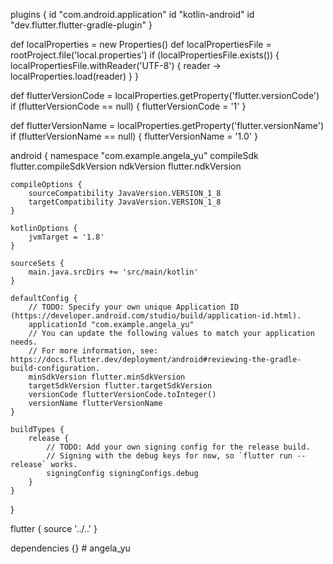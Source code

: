 plugins {
id "com.android.application"
id "kotlin-android"
id "dev.flutter.flutter-gradle-plugin"
}

def localProperties = new Properties()
def localPropertiesFile = rootProject.file('local.properties')
if (localPropertiesFile.exists()) {
localPropertiesFile.withReader('UTF-8') { reader ->
localProperties.load(reader)
}
}

def flutterVersionCode = localProperties.getProperty('flutter.versionCode')
if (flutterVersionCode == null) {
flutterVersionCode = '1'
}

def flutterVersionName = localProperties.getProperty('flutter.versionName')
if (flutterVersionName == null) {
flutterVersionName = '1.0'
}

android {
namespace "com.example.angela_yu"
compileSdk flutter.compileSdkVersion
ndkVersion flutter.ndkVersion

    compileOptions {
        sourceCompatibility JavaVersion.VERSION_1_8
        targetCompatibility JavaVersion.VERSION_1_8
    }

    kotlinOptions {
        jvmTarget = '1.8'
    }

    sourceSets {
        main.java.srcDirs += 'src/main/kotlin'
    }

    defaultConfig {
        // TODO: Specify your own unique Application ID (https://developer.android.com/studio/build/application-id.html).
        applicationId "com.example.angela_yu"
        // You can update the following values to match your application needs.
        // For more information, see: https://docs.flutter.dev/deployment/android#reviewing-the-gradle-build-configuration.
        minSdkVersion flutter.minSdkVersion
        targetSdkVersion flutter.targetSdkVersion
        versionCode flutterVersionCode.toInteger()
        versionName flutterVersionName
    }

    buildTypes {
        release {
            // TODO: Add your own signing config for the release build.
            // Signing with the debug keys for now, so `flutter run --release` works.
            signingConfig signingConfigs.debug
        }
    }
}

flutter {
source '../..'
}

dependencies {}
#   a n g e l a _ y u  
 